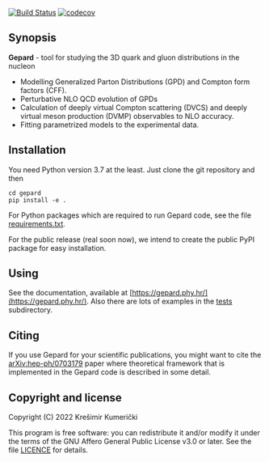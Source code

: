 [![Build Status](https://app.travis-ci.com/kkumer/gepard.svg?token=LxGQXDrTERP6sTZEjfVh&branch=ps)](https://app.travis-ci.com/kkumer/gepard)
[![codecov](https://codecov.io/gh/kkumer/gepard/branch/ps/graph/badge.svg?token=YWFZALEK33)](https://codecov.io/gh/kkumer/gepard)

## Synopsis

**Gepard** - tool for studying the 3D quark and gluon distributions in the nucleon


   * Modelling Generalized Parton Distributions (GPD) and Compton form factors (CFF).
   * Perturbative NLO QCD evolution of GPDs
   * Calculation of deeply virtual Compton scattering (DVCS) and deeply virtual meson production (DVMP) observables to NLO accuracy.
   * Fitting parametrized models to the experimental data.


## Installation

You need Python version 3.7 at the least.
Just clone the git repository and then

```
cd gepard
pip install -e .
```

For Python packages which are required to run Gepard code, see
the file [requirements.txt](requirements.txt).

For the public release (real soon now), we intend to create
the public PyPI package for easy installation.

## Using

See the documentation,
available at  [https://gepard.phy.hr/](https://gepard.phy.hr/).
Also there are lots of examples in the [tests](tests/) subdirectory.

## Citing

If you use Gepard for your scientific publications, you might want to cite the
[arXiv:hep-ph/0703179](https://arxiv.org/abs/hep-ph/0703179) paper where theoretical
framework that is implemented in the Gepard code is described in some detail.


## Copyright and license

Copyright (C) 2022 Krešimir Kumerički

This program is free software: you can redistribute it and/or modify it under the terms of the 
GNU Affero General Public License v3.0 or later. See the file [LICENCE](LICENSE) for details.
